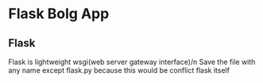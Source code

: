 # Flask Bolg App
## Flask
   Flask is lightweight wsgi(web server gateway interface)/n
   Save the file with any name except flask.py because this would be conflict flask itself
